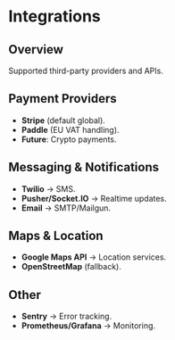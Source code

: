 # Integrations

## Overview
Supported third-party providers and APIs.

## Payment Providers
- **Stripe** (default global).
- **Paddle** (EU VAT handling).
- **Future**: Crypto payments.

## Messaging & Notifications
- **Twilio** → SMS.
- **Pusher/Socket.IO** → Realtime updates.
- **Email** → SMTP/Mailgun.

## Maps & Location
- **Google Maps API** → Location services.
- **OpenStreetMap** (fallback).

## Other
- **Sentry** → Error tracking.
- **Prometheus/Grafana** → Monitoring.
